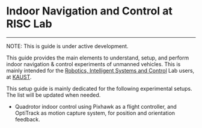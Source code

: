 # Indoor Navigation and Control at RISC Lab


---
<div class="warning">
NOTE: This is guide is under active development.
</div>

This guide provides the main elements to understand, setup, and perform indoor navigation & control experiments of unmanned vehicles. This is mainly intended for the [Robotics, Intelligent Systems and Control](https://risc.kaust.edu.sa/Pages/Home.aspx) Lab users, at [KAUST](http://www.kaust.edu.sa).

This setup guide is mainly dedicated for the following experimental setups. The list will be updated when needed.
* Quadrotor indoor control using Pixhawk as a flight controller, and OptiTrack as motion capture system, for position and orientation feedback.

